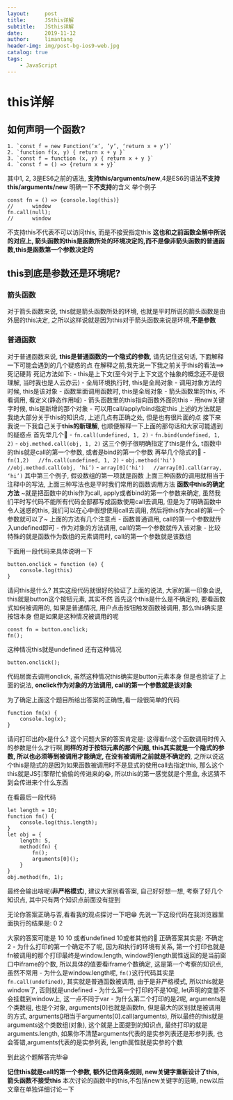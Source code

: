 ```yaml
---
layout:     post
title:      JSthis详解
subtitle:   JSthis详解
date:       2019-11-12
author:     limantang
header-img: img/post-bg-ios9-web.jpg
catalog: true
tags:
    - JavaScript
---
```



# this详解
## 如何声明一个函数?
	1. `const f = new Function(‘x’, ’y’, ‘return x + y’)`
	2. `function f(x, y) { return x + y }`
	3. `const f = function (x, y) { return x + y }`
	4. `const f = () => {return x + y}`
其中1, 2, 3是ES6之前的语法, **支持this/arguments/new**,4是ES6的语法**不支持this/arguments/new**
明确一下**不支持**的含义
举个例子
```
const fn = () => {console.log(this)}
//		window
fn.call(null);
//		window
```
不支持this不代表不可以访问this, 而是不接受指定this
**这也和之前函数全解中所说的对应上, 箭头函数的this是函数所处的环境决定的,而不是像非箭头函数的普通函数,this是函数第一个参数决定的**
## this到底是参数还是环境呢?
### 箭头函数
对于箭头函数来说, this就是箭头函数所处的环境, 也就是平时所说的箭头函数是由外层的this决定, 之所以这样说就是因为this对于箭头函数来说是环境,**不是参数**
### 普通函数
对于普通函数来说, **this是普通函数的一个隐式的参数**, 请先记住这句话, 下面解释一下可能会遇到的几个疑惑的点
在解释之前,我先说一下我之前关于this的看法==>死记硬背
死记方法如下:
	- this是上下文(至今对于上下文这个抽象的概念还不是很理解, 当时我也是人云亦云)
	- 全局环境执行时, this是全局对象
	- 调用对象方法的时候, this是该对象
	- 函数里面调用函数时, this是全局对象
	- 箭头函数里的this, 不看调用, 看定义(静态作用域)
	- 箭头函数里的this指向函数外面的this
	- 用new关键字时候, this是新增的那个对象
	- 可以用call/apply/bind指定this
上述的方法就是我绝大部分关于this的知识点, 上述几点有正确之处, 但是也有很片面的点
接下来我说一下我自己关于**this的新理解**, 也顺便解释一下上面的那句话和大家可能遇到的疑惑点
首先举几个🌰
	- `fn.call(undefined, 1, 2)`
	- `fn.bind(undefined, 1, 2)`
	- `obj.method.call(obj, 1, 2)`
这三个例子很明确指定了this是什么, t函数中的this就是call的第一个参数, 或者是bind的第一个参数
再举几个隐式的🌰
	- `fn(1,2)   //fn.call(undefined, 1, 2)`
	- `obj.method('hi')   //obj.method.call(obj, ‘hi’)`
	- `array[0]('hi')   //array[0].call(array, ‘hi’)`
	其中第三个例子, 假设数组的第一项就是函数
	上面三种函数的调用就相当于注释中的写法, 上面三种写法也是平时我们常用的函数调用方法
**函数中this的确定方法**
~就是把函数中的this作为call, apply或者bind的第一个参数来确定, 虽然我们平时写代码不能所有代码全部都写成函数使用call去调用, 但是为了明确函数中令人迷惑的this, 我们可以在心中假想使用call去调用, 然后将this作为call的第一个参数就可以了~
上面的方法有几个注意点
	- 函数普通调用, call的第一个参数就传入undefined即可
	- 作为对象的方法调用, call的第一个参数就传入该对象
	- 比较特殊的就是函数作为数组的元素调用时, call的第一个参数就是该数组
	
下面用一段代码来具体说明一下
```
button.onclick = function (e) {
	console.log(this)
}
```
请问this是什么?
其实这段代码就很好的验证了上面的说法, 大家的第一印象会说, this就是button这个按钮元素, 其实不然
首先这个this是什么是不确定的, 要看函数式如何被调用的, 如果是普通情况, 用户点击按钮触发函数被调用, 那么this确实是按钮本身
但是如果是这种情况被调用的呢
```
const fn = button.onclick;
fn();
```
这种情况this就是undefined
还有这种情况
```
button.onclick();
```
代码层面去调用onclick, 虽然这种情况this确实是button元素本身
但是也验证了上面的说法, **onclick作为对象的方法调用, call的第一个参数就是该对象**

为了确定上面这个题目所给出答案的正确性,看一段很简单的代码
```
function fn(x) {
	console.log(x);
}
```
请问打印出的x是什么?
这个问题大家的答案肯定是: 这得看fn这个函数调用时传入的参数是什么才行啊,**同样的对于按钮元素的那个问题, this其实就是一个隐式的参数, 所以也必须等到被调用才能确定, 在没有被调用之前就是不确定的**, 之所以说这个this是隐式的是因为如果函数被调用时不是显式的使用call去指定this, 那么这个this就是JS引擎帮忙偷偷的传进来的😭, 所以this的第一感觉就是个黑盒, 永远猜不到会传进来个什么东西

在看最后一段代码
```
let length = 10;
function fn() {
	console.log(this.length);
}
let obj = {
	length: 5,
	method(fn) {
		fn();
		arguments[0]();
	}
}
obj.method(fn, 1);
```
最终会输出啥呢(**非严格模式**), 建议大家别看答案, 自己好好想一想, 考察了好几个知识点, 其中只有两个知识点前面没有提到












无论你答案正确与否,看看我的观点探讨一下吧😁
先说一下这段代码在我浏览器里面执行的结果是:
0  2

大家的答案可能是 10 10 或者undefined 10或者其他的🤡
正确答案其实是: 不确定 2
	- 为什么打印的第一个确定不了呢, 因为和执行的环境有关系, 第一个打印也就是fn被调用的那个打印最终是window.length, window的length属性返回的是当前窗口中iframe的个数, 所以具体的值要看iframe个数确定, 这是第一个考察的知识点, 虽然不常用
	- 为什么是window.length呢, `fn()`这行代码其实是`fn.call(undefined)`, 其实就是普通函数被调用, 由于是非严格模式, 所以this就是window了, 否则就是undefined
	- 为什么第一个打印的不是10呢, let声明的变量不会挂载到window上, 这一点不同于var
	- 为什么第二个打印的是2呢, arguments是个类数组, 也是个对象, arguments[0]也就是函数fn, 但是最大的区别就是被调用的方式,  arguments[0]()相当于arguments[0].call(arguments), 所以最终的this就是arguments这个类数组(对象), 这个就是上面提到的知识点, 最终打印的就是arguments.length, 如果你不清楚arguments代表的是实参列表还是形参列表, 也会答错,arguments代表的是实参列表, length属性就是实参的个数

到此这个题解答完毕😀

**记住this就是call的第一个参数, 额外记住两条规则, new关键字重新设计了this, 箭头函数不接受this**
本次讨论的函数中的this,不包括new关键字的范畴, new以后文章在单独详细讨论一下
